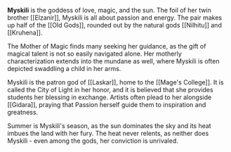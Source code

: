 **Myskili** is the goddess of love, magic, and the sun. The foil of her twin brother [[Elzanir]], Myskili is all about passion and energy. The pair makes up half of the [[Old Gods]], rounded out by the natural gods [[Nilhitu]] and [[Kruhena]].

The Mother of Magic finds many seeking her guidance, as the gift of magical talent is not so easily navigated alone. Her motherly characterization extends into the mundane as well, where Myskili is often depicted swaddling a child in her arms.

Myskili is the patron god of [[Laskar]], home to the [[Mage's College]]. It is called the City of Light in her honor, and it is believed that she provides students her blessing in exchange. Artists often plead to her alongside [[Gidara]], praying that Passion herself guide them to inspiration and greatness.

Summer is Myskili's season, as the sun dominates the sky and its heat imbues the land with her fury. The heat never relents, as neither does Myskili - even among the gods, her conviction is unrivaled.
